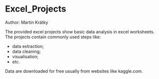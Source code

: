 # Excel_Projects

Author: Martin Krátky

The provided excel projects show basic data analysis in excel worksheets. The projects contain commonly used steps like:
  - data extraction;
  - data cleaning;
  - visualisation;
  - etc.

Data are downloaded for free usually from websites like kaggle.com. 
